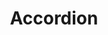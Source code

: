 ---
layout: pattern-lyne.njk
tags: 
    - lyne_components_de
    - lyne_components_accordion_de
key: accordion-lyne_de
title: Accordion
parent: accordion-folder-lyne_de
order: 10
patternId: sbbAccordion
patternDirectory: accordion 
---